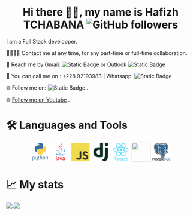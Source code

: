 
<h1 align="center">Hi there 👋🏿, my name is Hafizh TCHABANA <img alt="GitHub followers" src="https://img.shields.io/github/followers/tchabana?style=flat"></h1>

I am a Full Stack developper.

<p>🫱🏻‍🫲🏿 Contact me at any time, for any part-time or full-time collaboration.</p>
<p>📨 Reach me by Gmail: <img alt="Static Badge" src="https://img.shields.io/badge/Gmail-red?style=flat&logo=gmail&logoColor=white&labelColor=red&link=mailto%3Attoureydaou%40gmail.com">
or Outlook <img alt="Static Badge" src="https://img.shields.io/badge/Outlook-blue?style=flat&logo=microsoft%20outlook&logoColor=white&labelColor=%23328afc&color=%23328afc&link=mailto%3Atoure-ydaou.teouri%40ifnti.com">
 </p>
<p>📱 You can call me on : +228 92193983 | Whatsapp: <img alt="Static Badge" src="https://img.shields.io/badge/Whatsapp-green?style=flat&logo=whatsapp&logoColor=white&labelColor=%230cb33e&color=%230cb33e&link=https%3A%2F%2Fwa.me%2F%2B22893358485">
</p>
<p>🌐 Follow me on: <img alt="Static Badge" src="https://img.shields.io/badge/Linkedin-blue?style=flat&logo=linkedin&logoColor=white&link=https%3A%2F%2Fwww.linkedin.com%2Fin%2Ftour%25C3%25A9-ydaou-teouri%2F">
.</p>
<p>🌐  <a  href="https://www.youtube.com/@labyrinthe_num%C3%A9rique">Follow me on Youtube</a>
.</p>

<h1>🛠 Languages and Tools</h1>
<div align="center">

  <img src="https://github.com/devicons/devicon/blob/master/icons/python/python-original-wordmark.svg" width=50 height=50/>
  <img src="https://github.com/devicons/devicon/blob/master/icons/java/java-original-wordmark.svg" width=50 height=50/>
  <img src="https://github.com/devicons/devicon/blob/master/icons/javascript/javascript-original.svg" width=50 height=50/>  
  <img src="https://github.com/devicons/devicon/blob/master/icons/django/django-plain.svg" width=50 height=50/>  
  <img src="https://github.com/devicons/devicon/blob/master/icons/react/react-original-wordmark.svg" width=50 height=50/>
  <img src="https://upload.wikimedia.org/wikipedia/commons/thumb/9/9a/Laravel.svg/1200px-Laravel.svg.png" width=50 height=50/>
  <img src="https://github.com/devicons/devicon/blob/master/icons/postgresql/postgresql-original-wordmark.svg" width=50 height=50/>
  

</div>

<h1>📈 My stats</h1>

<div align"center>
    
  <a href="https://github.com/anuraghazra/github-readme-stats">
    <img align="center" src="https://github-readme-stats-one-delta-92.vercel.app/api?username=tchabana&show=reviews,prs_merged,prs_merged_percentage&theme=dark&include_all_commits=true" />
  </a>
  
  <a href="https://github.com/anuraghazra/convoychat">
    <img align="center" src="https://github-readme-stats-one-delta-92.vercel.app/api/top-langs/?username=tchabana&layout=compact" />
  </a>

</div>
